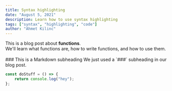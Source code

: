 ```yaml
---
title: Syntax highlighting
date: "August 5, 2021"
description: Learn how to use syntax highlighting
tags: ["syntax", "highlighting", "code"]
author: "Ahmet Kilinc"
---
```


<div>
	This is a blog post about <strong>functions</strong>. <br />
	We'll learn what functions are, how to write functions, and how to use them.
</div>
<br />
### This is a Markdown subheading We just used a `###` subheading in our blog post.

```javascript
const doStuff = () => {
	return console.log("hey");
};
```
